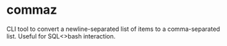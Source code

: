# commaz
CLI tool to convert a newline-separated list of items to a comma-separated list. Useful for SQL&lt;>bash interaction.
